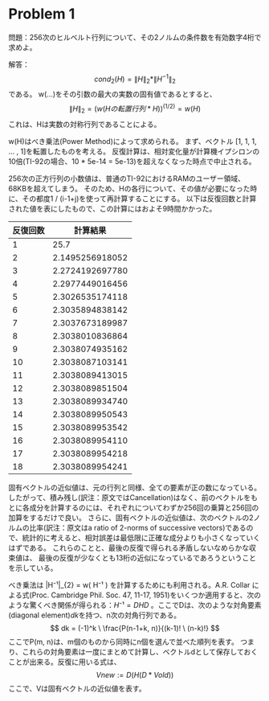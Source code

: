 # Problem 1

 問題：256次のヒルベルト行列について、その2ノルムの条件数を有効数字4桁で求めよ。

 解答：
 $$
 cond_{2} (H) = \| H \|_{2} * \| H^{-1} \|_{2} 
$$
 である。
 w(...)をその引数の最大の実数の固有値であるとすると、
$$
\| H \|_{2} = ( w( Hの転置行列 * H ) )^(1/2) = w(H)
$$
 これは、Hは実数の対称行列であることによる。

 w(H)はべき乗法(Power Method)によって求められる。
 まず、ベクトル [1, 1, 1, ... , 1]を転置したものを考える。
 反復計算は、相対変化量が計算機イプシロンの10倍(TI-92の場合、10 * 5e-14 = 5e-13)を超えなくなった時点で中止される。

256次の正方行列の小数値は、普通のTI-92におけるRAMのユーザー領域、68KBを超えてしまう。
そのため、Hの各行について、その値が必要になった時に、その都度1 / (i-1+j)を使って再計算することにする。
以下は反復回数と計算された値を表にしたもので、この計算にはおよそ9時間かかった。

反復回数 | 計算結果
---- | ----
1|25.7
2|2.1495256918052
3|2.2724192697780
4|2.2977449016456
5|2.3026535174118
6|2.3035894838142
7|2.3037673189987
8|2.3038010836864
9|2.3038074935162
10|2.3038087103141
11|2.3038089413015
12|2.3038089851504
13|2.3038089934740
14|2.3038089950543
15|2.3038089953542
16|2.3038089954110
17|2.3038089954218
18|2.3038089954241

 固有ベクトルの近似値は、元の行列と同様、全ての要素が正の数になっている。
 したがって、積み残し(訳注：原文ではCancellation)はなく、前のベクトルをもとに各成分を計算するのには、それぞれについてわずか256回の乗算と256回の加算をするだけで良い。
 さらに、固有ベクトルの近似値は、次のベクトルの2ノルムの比率(訳注：原文はa ratio of 2-norms of successive vectors)であるので、統計的に考えると、相対誤差は最低限に正確な成分よりも小さくなっていくはずである。
 これらのことと、最後の反復で得られる矛盾しないなめらかな収束値は、 最後の反復が少なくとも13桁の近似になっているであろうということを示している。

  べき乗法は \|H⁻¹\|_{2} = w( H⁻¹ ) を計算するためにも利用される。A.R. Collar による式(Proc. Cambridge Phil. Soc. 47, 11-17, 1951)をいくつか適用すると、次のような驚くべき関係が得られる：$H⁻¹ = DHD$ 。ここでDは、次のような対角要素(diagonal element)$dk$を持つ、n次の対角行列である。
$$
 dk = (-1)^k \ \frac{P(n-1+k, n)}{(k-1)! \ (n-k)!}
$$
ここでP(m, n)は、m個のものから同時にn個を選んで並べた順列を表す。
つまり、これらの対角要素は一度にまとめて計算し、ベクトルdとして保存しておくことが出来る。反復に用いる式は、
$$
Vnew := D(H(D*Vold))
$$
ここで、Vは固有ベクトルの近似値を表す。